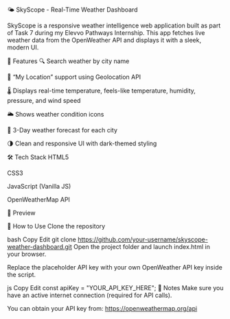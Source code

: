 🌤️ SkyScope - Real-Time Weather Dashboard

SkyScope is a responsive weather intelligence web application built as part of Task 7 during my Elevvo Pathways Internship. This app fetches live weather data from the OpenWeather API and displays it with a sleek, modern UI.

🚀 Features
🔍 Search weather by city name

📍 “My Location” support using Geolocation API

🌡️ Displays real-time temperature, feels-like temperature, humidity, pressure, and wind speed

🌥️ Shows weather condition icons

📅 3-Day weather forecast for each city

🌗 Clean and responsive UI with dark-themed styling

🛠️ Tech Stack
HTML5

CSS3

JavaScript (Vanilla JS)

OpenWeatherMap API

📸 Preview

🔧 How to Use
Clone the repository

bash
Copy
Edit
git clone https://github.com/your-username/skyscope-weather-dashboard.git
Open the project folder and launch index.html in your browser.

Replace the placeholder API key with your own OpenWeather API key inside the script.

js
Copy
Edit
const apiKey = "YOUR_API_KEY_HERE";
📌 Notes
Make sure you have an active internet connection (required for API calls).

You can obtain your API key from: https://openweathermap.org/api

